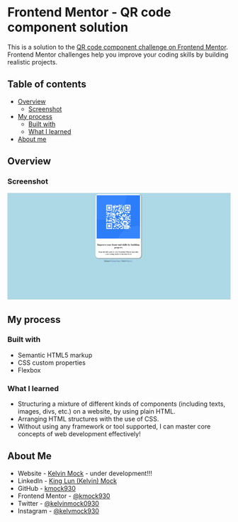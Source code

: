 # Frontend Mentor - QR code component solution

This is a solution to the [QR code component challenge on Frontend Mentor](https://www.frontendmentor.io/challenges/qr-code-component-iux_sIO_H). Frontend Mentor challenges help you improve your coding skills by building realistic projects. 

## Table of contents

- [Overview](#overview)
  - [Screenshot](#screenshot)
- [My process](#my-process)
  - [Built with](#built-with)
  - [What I learned](#what-i-learned)
- [About me](#aboutme)

## Overview

### Screenshot

![Screenshot of my product site](screenshot.png)

## My process

### Built with

- Semantic HTML5 markup
- CSS custom properties
- Flexbox

### What I learned

- Structuring a mixture of different kinds of components (including texts, images, divs, etc.) on a website, by using plain HTML. 
- Arranging HTML structures with the use of CSS. 
- Without using any framework or tool supported, I can master core concepts of web development effectively! 

## About Me

- Website - [Kelvin Mock](https://kmock930.github.io/) - under development!!!
- LinkedIn - [King Lun (Kelvin) Mock](https://www.linkedin.com/in/king-lun-kelvin-mock-548666173/)
- GitHub - [kmock930](https://github.com/kmock930)
- Frontend Mentor - [@kmock930](https://www.frontendmentor.io/profile/kmock930)
- Twitter - [@kelvinmock0930](https://twitter.com/kelvinmock0930)
- Instagram - [@kelvmock930](https://www.instagram.com/kelvmock930/)